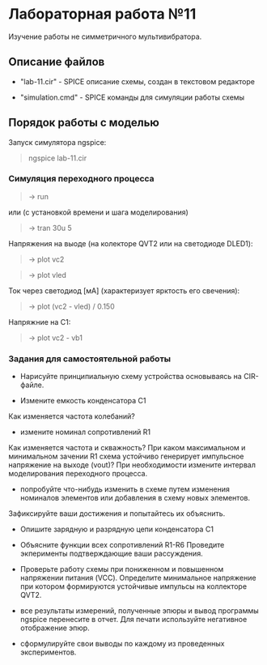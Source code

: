 # Лабораторная работа №11
Изучение работы не симметричного мультивибратора.

## Описание файлов

* "lab-11.cir" - SPICE описание схемы, cоздан в текстовом редакторе

* "simulation.cmd" - SPICE команды для симуляции работы схемы

## Порядок работы с моделью
Запуск симулятора ngspice:

> ngspice lab-11.cir

### Симуляция переходного процесса

> -> run

или (с установкой времени и шага моделирования)

> -> tran 30u 5

Напряжения на выоде (на колекторе QVT2 или на светодиоде DLED1):

> -> plot vc2

> -> plot vled

Ток через светодиод [мА] (характеризует ярктость его свечения):

> -> plot (vc2 - vled) / 0.150

Напряжние на C1:

> -> plot vc2 - vb1

### Задания для самостоятельной работы

* Нарисуйте принципиальную схему устройства основываясь на CIR-файле.

* Измените емкость конденсатора C1

Как изменяется частота колебаний?

* измените номинал сопротивлений R1

Как изменяется частота и скважность?
При каком максимальном и минимальном зачении R1 схема
устойчиво генерирует импульсное напряжение на выходе (vout)?
При необходимости измените интервал моделирования переходного процесса.

* попробуйте что-нибудь изменить в схеме путем изменения номиналов элементов
или добавления в схему новых элементов.

Зафиксируйте ваши достижения и попытайтесь их объяснить.

* Опишите зарядную и разрядную цепи конденсатора C1

* Объясните функции всех сопротивлений R1-R6
Проведите экперименты подтверждающие ваши рассуждения.

* Проверьте работу схемы при пониженном и повышенном напряжении питания (VCC).
Определите минимальное напряжение при котором формируются устойчивые импульсы
на коллекторе QVT2.

* все результаты измерений, полученные эпюры и вывод программы ngspice
перенесите в отчет. Для печати используйте негативное отображение эпюр.

* сформулируйте свои выводы по каждому из проведенных экспериментов.

